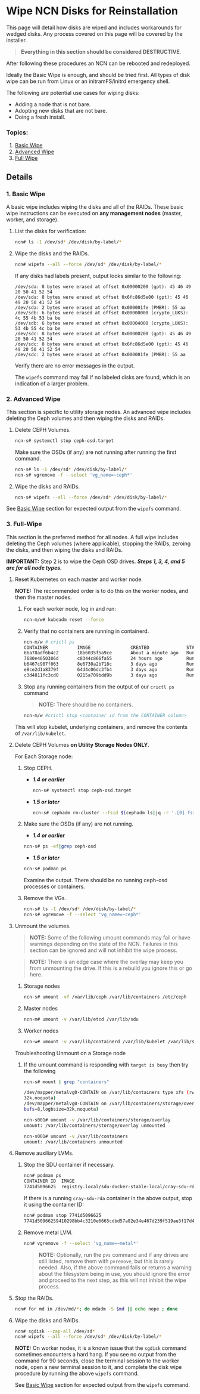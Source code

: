 # Wipe NCN Disks for Reinstallation

This page will detail how disks are wiped and includes workarounds for wedged disks.
Any process covered on this page will be covered by the installer.

> **Everything in this section should be considered DESTRUCTIVE**.

After following these procedures an NCN can be rebooted and redeployed.

Ideally the Basic Wipe is enough, and should be tried first. All types of disk wipe can be run from Linux or an initramFS/initrd emergency shell. 

The following are potential use cases for wiping disks:

<a name="use-cases"></a>
   * Adding a node that is not bare.
   * Adopting new disks that are not bare.
   * Doing a fresh install.


### Topics:
   1. [Basic Wipe](#basic-wipe)
   1. [Advanced Wipe](#advanced-wipe)
   1. [Full Wipe](#full-wipe)

## Details

<a name="basic-wipe"></a>
### 1. Basic Wipe

A basic wipe includes wiping the disks and all of the RAIDs. These basic wipe instructions can be
executed on **any management nodes** (master, worker, and storage).

1. List the disks for verification:

   ```bash
   ncn# ls -1 /dev/sd* /dev/disk/by-label/*
   ```

1. Wipe the disks and the RAIDs.

   ```bash
   ncn# wipefs --all --force /dev/sd* /dev/disk/by-label/*
   ```

   If any disks had labels present, output looks similar to the following:

   ```
   /dev/sda: 8 bytes were erased at offset 0x00000200 (gpt): 45 46 49 20 50 41 52 54
   /dev/sda: 8 bytes were erased at offset 0x6fc86d5e00 (gpt): 45 46 49 20 50 41 52 54
   /dev/sda: 2 bytes were erased at offset 0x000001fe (PMBR): 55 aa
   /dev/sdb: 6 bytes were erased at offset 0x00000000 (crypto_LUKS): 4c 55 4b 53 ba be
   /dev/sdb: 6 bytes were erased at offset 0x00004000 (crypto_LUKS): 53 4b 55 4c ba be
   /dev/sdc: 8 bytes were erased at offset 0x00000200 (gpt): 45 46 49 20 50 41 52 54
   /dev/sdc: 8 bytes were erased at offset 0x6fc86d5e00 (gpt): 45 46 49 20 50 41 52 54
   /dev/sdc: 2 bytes were erased at offset 0x000001fe (PMBR): 55 aa
   ```

   Verify there are no error messages in the output.

   The `wipefs` command may fail if no labeled disks are found, which is an indication of a larger problem.

<a name="advanced-wipe"></a>
### 2. Advanced Wipe

This section is specific to utility storage nodes. An advanced wipe includes deleting the Ceph volumes and then
wiping the disks and RAIDs.

1. Delete CEPH Volumes.

   ```bash
   ncn-s# systemctl stop ceph-osd.target
   ```

   Make sure the OSDs (if any) are not running after running the first command.

   ```bash
   ncn-s# ls -1 /dev/sd* /dev/disk/by-label/*
   ncn-s# vgremove -f --select 'vg_name=~ceph*'
   ```

1. Wipe the disks and RAIDs.

   ```bash
   ncn-s# wipefs --all --force /dev/sd* /dev/disk/by-label/*
   ```

See [Basic Wipe](#basic-wipe) section for expected output from the `wipefs` command.

<a name="full-wipe"></a>
### 3. Full-Wipe

This section is the preferred method for all nodes. A full wipe includes deleting the Ceph volumes (where applicable), stopping the
RAIDs, zeroing the disks, and then wiping the disks and RAIDs.

**IMPORTANT:** Step 2 is to wipe the Ceph OSD drives. ***Steps 1, 3, 4, and 5 are for all node types.***

1. Reset Kubernetes on each master and worker node.

   **NOTE:** The recommended order is to do this on the worker nodes, and then the master nodes.

   1. For each worker node, log in and run:

       ```bash
       ncn-m/w# kubeadm reset --force
       ```

   1. Verify that no containers are running in containerd.

       ```bash
       ncn-m/w # crictl ps
       CONTAINER           IMAGE               CREATED              STATE               NAME                                                ATTEMPT             POD ID
       66a78adf6b4c2       18b6035f5a9ce       About a minute ago   Running             spire-bundle                                        1212                6d89f7dee8ab6
       7680e4050386d       c8344c866fa55       24 hours ago         Running             speaker                                             0                   5460d2bffb4d7
       b6467c907f063       8e6730a2b718c       3 days ago           Running             request-ncn-join-token                              0                   a3a9ca9e1ca78
       e8ce2d1a8379f       64d4c06dc3fb4       3 days ago           Running             istio-proxy                                         0                   6d89f7dee8ab6
       c3d4811fc3cd0       0215a709bdd9b       3 days ago           Running             weave-npc                                    0                   f5e25c12e617e
      ```

   1. Stop any running containers from the output of our `crictl ps` command

      > **NOTE:** There should be no containers.

      ```bash
      ncn-m/w #crictl stop <container id from the CONTAINER column>
      ```

   This will stop kubelet, underlying containers, and remove the contents of `/var/lib/kubelet`.

1. Delete CEPH Volumes **on Utility Storage Nodes ONLY**.

   For Each Storage node:

    1. Stop CEPH.

        * ***1.4 or earlier***

            ```bash
            ncn-s# systemctl stop ceph-osd.target
            ```

        * ***1.5 or later***

            ```bash
            ncn-s# cephadm rm-cluster --fsid $(cephadm ls|jq -r '.[0].fsid') --force
            ```

    1. Make sure the OSDs (if any) are not running.

       * ***1.4 or earlier***

        ```bash
        ncn-s# ps -ef|grep ceph-osd
        ```

       * ***1.5 or later***

       ```bash
       ncn-s# podman ps
       ```

       Examine the output. There should be no running ceph-osd processes or containers.

    1. Remove the VGs.

        ```bash
        ncn-s# ls -1 /dev/sd* /dev/disk/by-label/*
        ncn-s# vgremove -f --select 'vg_name=~ceph*'
        ```

1. Unmount the volumes.

   > **NOTE:** Some of the following umount commands may fail or have warnings depending on the state of the NCN. Failures in this section can be ignored and will not inhibit the wipe process.
   
   > **NOTE:** There is an edge case where the overlay may keep you from unmounting the drive. If this is a rebuild you ignore this or go here.

   1. Storage nodes

       ```bash
       ncn-s# umount -vf /var/lib/ceph /var/lib/containers /etc/ceph
       ```

   1. Master nodes

       ```bash
       ncn-m# umount -v /var/lib/etcd /var/lib/sdu
       ```

   1. Worker nodes

      ```bash
      ncn-w# umount -v /var/lib/containerd /var/lib/kubelet /var/lib/sdu
      ```

   Troubleshooting Unmount on a Storage node

   1. If the umount command is responding with `target is busy` then try the following

      ```bash
      ncn-s# mount | grep "containers"

      /dev/mapper/metalvg0-CONTAIN on /var/lib/containers type xfs (rw,noatime,swalloc,attr2,largeio,inode64,allocsize|
      32k,noquota)
      /dev/mapper/metalvg0-CONTAIN on /var/lib/containers/storage/overlay type xfs (rw,noatime,swalloc,attr2,largeio,i|
      bufs=8,logbsize=32k,noquota)

      ncn-s001# umount -v /var/lib/containers/storage/overlay
      umount: /var/lib/containers/storage/overlay unmounted

      ncn-s001# umount -v /var/lib/containers
      umount: /var/lib/containers unmounted

1. Remove auxiliary LVMs.

   1. Stop the SDU container if necessary.

      ```bash
      ncn# podman ps
      CONTAINER ID  IMAGE                                                      COMMAND               CREATED      STATUS          PORTS   NAMES
      7741d5096625  registry.local/sdu-docker-stable-local/cray-sdu-rda:1.1.1  /bin/sh -c /usr/s...  6 weeks ago  Up 6 weeks ago          cray-sdu-rda
      ```

      If there is a running `cray-sdu-rda` container in the above output, stop it using the container ID:

      ```bash
      ncn# podman stop 7741d5096625
      7741d50966259410298bb4c3210e6665cdbd57a82e34e467d239f519ae3f17d4
      ```

   1. Remove metal LVM.

      ```bash
      ncn# vgremove -f --select 'vg_name=~metal*'
      ```

      > **NOTE:** Optionally, run the `pvs` command and if any drives are still listed, remove them with `pvremove`, but this is rarely needed. Also, if the above command fails or returns a warning about the filesystem being in use, you should ignore the error and proceed to the next step, as this will not inhibit the wipe process.

1. Stop the RAIDs.

   ```bash
   ncn# for md in /dev/md/*; do mdadm -S $md || echo nope ; done
   ```

1. Wipe the disks and RAIDs.

   ```bash
   ncn# sgdisk --zap-all /dev/sd*
   ncn# wipefs --all --force /dev/sd* /dev/disk/by-label/*
   ```

   **NOTE:** On worker nodes, it is a known issue that the `sgdisk` command sometimes encounters a hard hang. If you see no output from the command for 90 seconds, close the terminal session to the worker node, open a new terminal session to it, and complete the disk wipe procedure by running the above `wipefs` command.

   See [Basic Wipe](#basic-wipe) section for expected output from the `wipefs` command.

